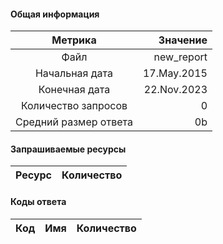 #### Общая информация

|        Метрика        |     Значение |
|:---------------------:|-------------:|
|         Файл          | new_report |
|    Начальная дата     | 17.May.2015 |
|     Конечная дата     | 22.Nov.2023 |
|  Количество запросов  | 0 |
| Средний размер ответа | 0b |

#### Запрашиваемые ресурсы

|     Ресурс      | Количество |
|:---------------:|-----------:|

#### Коды ответа

| Код |          Имя          | Количество |
|:---:|:---------------------:|-----------:|
